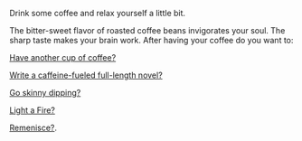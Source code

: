 Drink some coffee and relax yourself a little bit.

The bitter-sweet flavor of roasted coffee beans invigorates your soul.
The sharp taste makes your brain work.
After having your coffee do you want to:

[Have another cup of coffee?](another-coffee/another-coffee.md)

[Write a caffeine-fueled full-length novel?](novel/full-length-novel.md)

[Go skinny dipping?](nude-run/nude-run.md)

[Light a Fire?](../light-fire/fire.md)

[Remenisce?](../remenisce/better-times.md).


